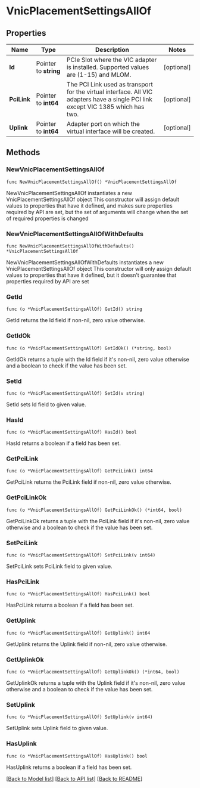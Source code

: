 # VnicPlacementSettingsAllOf

## Properties

Name | Type | Description | Notes
------------ | ------------- | ------------- | -------------
**Id** | Pointer to **string** | PCIe Slot where the VIC adapter is installed. Supported values are (1-15) and MLOM. | [optional] 
**PciLink** | Pointer to **int64** | The PCI Link used as transport for the virtual interface. All VIC adapters have a single PCI link except VIC 1385 which has two. | [optional] 
**Uplink** | Pointer to **int64** | Adapter port on which the virtual interface will be created. | [optional] 

## Methods

### NewVnicPlacementSettingsAllOf

`func NewVnicPlacementSettingsAllOf() *VnicPlacementSettingsAllOf`

NewVnicPlacementSettingsAllOf instantiates a new VnicPlacementSettingsAllOf object
This constructor will assign default values to properties that have it defined,
and makes sure properties required by API are set, but the set of arguments
will change when the set of required properties is changed

### NewVnicPlacementSettingsAllOfWithDefaults

`func NewVnicPlacementSettingsAllOfWithDefaults() *VnicPlacementSettingsAllOf`

NewVnicPlacementSettingsAllOfWithDefaults instantiates a new VnicPlacementSettingsAllOf object
This constructor will only assign default values to properties that have it defined,
but it doesn't guarantee that properties required by API are set

### GetId

`func (o *VnicPlacementSettingsAllOf) GetId() string`

GetId returns the Id field if non-nil, zero value otherwise.

### GetIdOk

`func (o *VnicPlacementSettingsAllOf) GetIdOk() (*string, bool)`

GetIdOk returns a tuple with the Id field if it's non-nil, zero value otherwise
and a boolean to check if the value has been set.

### SetId

`func (o *VnicPlacementSettingsAllOf) SetId(v string)`

SetId sets Id field to given value.

### HasId

`func (o *VnicPlacementSettingsAllOf) HasId() bool`

HasId returns a boolean if a field has been set.

### GetPciLink

`func (o *VnicPlacementSettingsAllOf) GetPciLink() int64`

GetPciLink returns the PciLink field if non-nil, zero value otherwise.

### GetPciLinkOk

`func (o *VnicPlacementSettingsAllOf) GetPciLinkOk() (*int64, bool)`

GetPciLinkOk returns a tuple with the PciLink field if it's non-nil, zero value otherwise
and a boolean to check if the value has been set.

### SetPciLink

`func (o *VnicPlacementSettingsAllOf) SetPciLink(v int64)`

SetPciLink sets PciLink field to given value.

### HasPciLink

`func (o *VnicPlacementSettingsAllOf) HasPciLink() bool`

HasPciLink returns a boolean if a field has been set.

### GetUplink

`func (o *VnicPlacementSettingsAllOf) GetUplink() int64`

GetUplink returns the Uplink field if non-nil, zero value otherwise.

### GetUplinkOk

`func (o *VnicPlacementSettingsAllOf) GetUplinkOk() (*int64, bool)`

GetUplinkOk returns a tuple with the Uplink field if it's non-nil, zero value otherwise
and a boolean to check if the value has been set.

### SetUplink

`func (o *VnicPlacementSettingsAllOf) SetUplink(v int64)`

SetUplink sets Uplink field to given value.

### HasUplink

`func (o *VnicPlacementSettingsAllOf) HasUplink() bool`

HasUplink returns a boolean if a field has been set.


[[Back to Model list]](../README.md#documentation-for-models) [[Back to API list]](../README.md#documentation-for-api-endpoints) [[Back to README]](../README.md)


